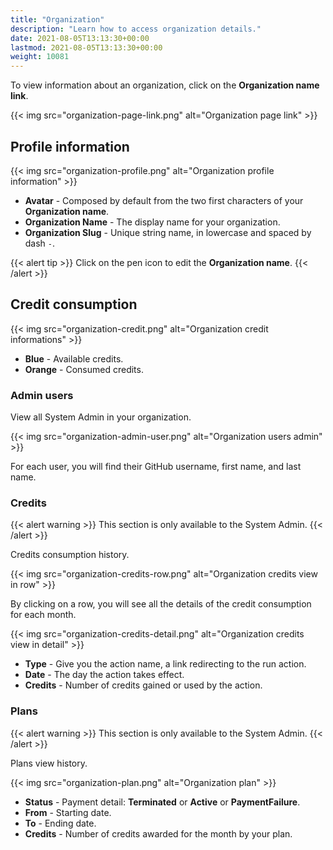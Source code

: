 ```yaml
---
title: "Organization"
description: "Learn how to access organization details."
date: 2021-08-05T13:13:30+00:00
lastmod: 2021-08-05T13:13:30+00:00
weight: 10081
---
```


To view information about an organization, click on the **Organization name link**.

{{< img src="organization-page-link.png" alt="Organization page link" >}}

## Profile information

{{< img src="organization-profile.png" alt="Organization profile information" >}}

* **Avatar** - Composed by default from the two first characters of your **Organization name**.
* **Organization Name** - The display name for your organization.
* **Organization Slug** - Unique string name, in lowercase and spaced by dash `-`.


{{< alert tip >}}
Click on the pen icon to edit the **Organization name**.
{{< /alert >}}

## Credit consumption

{{< img src="organization-credit.png" alt="Organization credit informations" >}}

* **Blue** - Available credits.
* **Orange** - Consumed credits.

### Admin users

View all System Admin in your organization.

{{< img src="organization-admin-user.png" alt="Organization users admin" >}}

For each user, you will find their GitHub username, first name, and last name.

### Credits

{{< alert warning >}}
This section is only available to the System Admin.
{{< /alert >}}

Credits consumption history.

{{< img src="organization-credits-row.png" alt="Organization credits view in row" >}}

By clicking on a row, you will see all the details of the credit consumption for each month.

{{< img src="organization-credits-detail.png" alt="Organization credits view in detail" >}}

* **Type** - Give you the action name, a link redirecting to the run action.
* **Date** - The day the action takes effect.
* **Credits** - Number of credits gained or used by the action.

### Plans

{{< alert warning >}}
This section is only available to the System Admin.
{{< /alert >}}

Plans view history.

{{< img src="organization-plan.png" alt="Organization plan" >}}

* **Status** - Payment detail: **Terminated** or **Active** or **PaymentFailure**.
* **From** - Starting date.
* **To** - Ending date.
* **Credits** - Number of credits awarded for the month by your plan.
